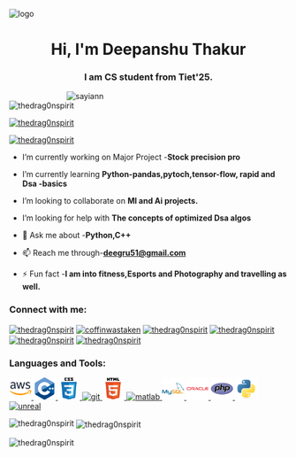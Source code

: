 ![logo](https://github.com/thedrag0nspirit/Deepanshu/blob/main/banner.png)
<h1 align="center">Hi, I'm Deepanshu Thakur</h1>
<h3 align="center">I am CS student from Tiet'25.</h3>

<img align="right" alt="sayiann" width="400" src="https://images6.fanpop.com/image/photos/39500000/-Vegeta-Turns-To-Super-Saiyan-God-dragon-ball-z-39538816-500-281.gif">

<p align="left"> <img src="https://komarev.com/ghpvc/?username=thedrag0nspirit&label=Profile%20views&color=0e75b6&style=flat" alt="thedrag0nspirit" /> </p>

<p align="left"> <a href="https://github.com/ryo-ma/github-profile-trophy"><img src="https://github-profile-trophy.vercel.app/?username=thedrag0nspirit" alt="thedrag0nspirit" /></a> </p>

<p align="left"> <a href="https://twitter.com/thedrag0nspirit" target="blank"><img src="https://img.shields.io/twitter/follow/thedrag0nspirit?logo=twitter&style=for-the-badge" alt="thedrag0nspirit" /></a> </p>

- I’m currently working on Major Project -**Stock precision pro**

- I’m currently learning **Python-pandas,pytoch,tensor-flow, rapid and Dsa -basics**

- I’m looking to collaborate on **Ml and Ai projects.**

- I’m looking for help with **The concepts of optimized Dsa algos**

- 💬 Ask me about -**Python,C++**

- 📫 Reach me through-**deegru51@gmail.com**

- ⚡ Fun fact -**I am into fitness,Esports and Photography and travelling as well.**

<h3 align="left">Connect with me:</h3>
<p align="left">
<a href="https://twitter.com/thedrag0nspirit" target="blank"><img align="center" src="https://raw.githubusercontent.com/rahuldkjain/github-profile-readme-generator/master/src/images/icons/Social/twitter.svg" alt="thedrag0nspirit" height="30" width="40" /></a>
<a href="https://kaggle.com/coffinwastaken" target="blank"><img align="center" src="https://raw.githubusercontent.com/rahuldkjain/github-profile-readme-generator/master/src/images/icons/Social/kaggle.svg" alt="coffinwastaken" height="30" width="40" /></a>
<a href="https://instagram.com/thedrag0nspirit" target="blank"><img align="center" src="https://raw.githubusercontent.com/rahuldkjain/github-profile-readme-generator/master/src/images/icons/Social/instagram.svg" alt="thedrag0nspirit" height="30" width="40" /></a>
<a href="https://www.youtube.com/c/thedrag0nspirit" target="blank"><img align="center" src="https://raw.githubusercontent.com/rahuldkjain/github-profile-readme-generator/master/src/images/icons/Social/youtube.svg" alt="thedrag0nspirit" height="30" width="40" /></a>
<a href="https://www.codechef.com/users/thedrag0nspirit" target="blank"><img align="center" src="https://cdn.jsdelivr.net/npm/simple-icons@3.1.0/icons/codechef.svg" alt="thedrag0nspirit" height="30" width="40" /></a>
<a href="https://www.hackerearth.com/thedrag0nspirit" target="blank"><img align="center" src="https://raw.githubusercontent.com/rahuldkjain/github-profile-readme-generator/master/src/images/icons/Social/hackerearth.svg" alt="thedrag0nspirit" height="30" width="40" /></a>
</p>

<h3 align="left">Languages and Tools:</h3>
<p align="left"> <a href="https://aws.amazon.com" target="_blank" rel="noreferrer"> <img src="https://raw.githubusercontent.com/devicons/devicon/master/icons/amazonwebservices/amazonwebservices-original-wordmark.svg" alt="aws" width="40" height="40"/> </a> <a href="https://www.w3schools.com/cpp/" target="_blank" rel="noreferrer"> <img src="https://raw.githubusercontent.com/devicons/devicon/master/icons/cplusplus/cplusplus-original.svg" alt="cplusplus" width="40" height="40"/> </a> <a href="https://www.w3schools.com/css/" target="_blank" rel="noreferrer"> <img src="https://raw.githubusercontent.com/devicons/devicon/master/icons/css3/css3-original-wordmark.svg" alt="css3" width="40" height="40"/> </a> <a href="https://git-scm.com/" target="_blank" rel="noreferrer"> <img src="https://www.vectorlogo.zone/logos/git-scm/git-scm-icon.svg" alt="git" width="40" height="40"/> </a> <a href="https://www.w3.org/html/" target="_blank" rel="noreferrer"> <img src="https://raw.githubusercontent.com/devicons/devicon/master/icons/html5/html5-original-wordmark.svg" alt="html5" width="40" height="40"/> </a> <a href="https://www.mathworks.com/" target="_blank" rel="noreferrer"> <img src="https://upload.wikimedia.org/wikipedia/commons/2/21/Matlab_Logo.png" alt="matlab" width="40" height="40"/> </a> <a href="https://www.mysql.com/" target="_blank" rel="noreferrer"> <img src="https://raw.githubusercontent.com/devicons/devicon/master/icons/mysql/mysql-original-wordmark.svg" alt="mysql" width="40" height="40"/> </a> <a href="https://www.oracle.com/" target="_blank" rel="noreferrer"> <img src="https://raw.githubusercontent.com/devicons/devicon/master/icons/oracle/oracle-original.svg" alt="oracle" width="40" height="40"/> </a> <a href="https://www.php.net" target="_blank" rel="noreferrer"> <img src="https://raw.githubusercontent.com/devicons/devicon/master/icons/php/php-original.svg" alt="php" width="40" height="40"/> </a> <a href="https://www.python.org" target="_blank" rel="noreferrer"> <img src="https://raw.githubusercontent.com/devicons/devicon/master/icons/python/python-original.svg" alt="python" width="40" height="40"/> </a> <a href="https://unrealengine.com/" target="_blank" rel="noreferrer"> <img src="https://raw.githubusercontent.com/kenangundogan/fontisto/036b7eca71aab1bef8e6a0518f7329f13ed62f6b/icons/svg/brand/unreal-engine.svg" alt="unreal" width="40" height="40"/> </a> </p>

<p><img align="left" src="https://github-readme-stats.vercel.app/api/top-langs?username=thedrag0nspirit&show_icons=true&locale=en&layout=compact" alt="thedrag0nspirit" /></p>

<p>&nbsp;<img align="center" src="https://github-readme-stats.vercel.app/api?username=thedrag0nspirit&show_icons=true&locale=en" alt="thedrag0nspirit" /></p>

<p><img align="center" src="https://github-readme-streak-stats.herokuapp.com/?user=thedrag0nspirit&" alt="thedrag0nspirit" /></p>
